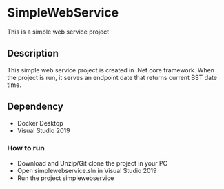 # SimpleWebService

This is a simple web service project

## Description

This simple web service project is created in .Net core framework. When the project is run, it serves an endpoint date that returns current BST date time. 

## Dependency
* Docker Desktop
* Visual Studio 2019

### How to run

* Download and Unzip/Git clone the project in your PC
* Open simplewebservice.sln in Visual Studio 2019
* Run the project simplewebservice


